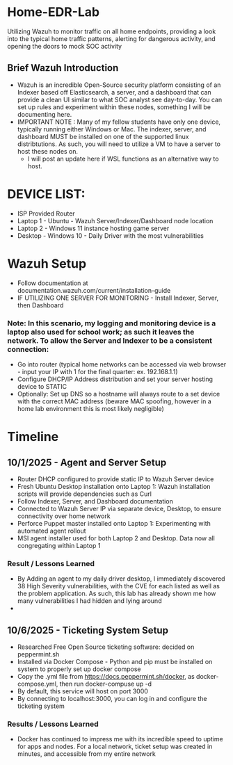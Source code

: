 # Home-EDR-Lab
Utilizing Wazuh to monitor traffic on all home endpoints, providing a look into the typical home traffic patterns, alerting for dangerous activity, and opening the doors to mock SOC activity


## Brief Wazuh Introduction
- Wazuh is an incredible Open-Source security platform consisting of an Indexer based off Elasticsearch, a server, and a dashboard that can provide a clean UI similar to what SOC analyst see day-to-day. You can set up rules and experiment within these nodes, something I will be documenting here.
- IMPORTANT NOTE : Many of my fellow students have only one device, typically running either Windows or Mac. The indexer, server, and dashboard MUST be installed on one of the supported linux distribtutions. As such, you will need to utilize a VM to have a server to host these nodes on.
    - I will post an update here if WSL functions as an alternative way to host.


# DEVICE LIST:
- ISP Provided Router
- Laptop 1 - Ubuntu - Wazuh Server/Indexer/Dashboard node location
- Laptop 2 - Windows 11 instance hosting game server
- Desktop - Windows 10 - Daily Driver with the most vulnerabilities

# Wazuh Setup
  - Follow documentation at documentation.wazuh.com/current/installation-guide
  - IF UTILIZING ONE SERVER FOR MONITORING - Install Indexer, Server, then Dashboard

 ### Note: In this scenario, my logging and monitoring device is a laptop also used for school work; as such it leaves the network. To allow the Server and Indexer to be a consistent connection:
 - Go into router (typical home networks can be accessed via web browser - input your IP with 1 for the final quarter: ex. 192.168.1.1)
 - Configure DHCP/IP Address distribution and set your server hosting device to STATIC
 - Optionally: Set up DNS so a hostname will always route to a set device with the correct MAC address (beware MAC spoofing, however in a home lab environment this is most likely negligible)

# Timeline
## 10/1/2025 - Agent and Server Setup
- Router DHCP configured to provide static IP to Wazuh Server device
- Fresh Ubuntu Desktop installation onto Laptop 1: Wazuh installation scripts will provide dependencies such as Curl
- Follow Indexer, Server, and Dashboard documentation
- Connected to Wazuh Server IP via separate device, Desktop, to ensure connectivity over home network
- Perforce Puppet master installed onto Laptop 1: Experimenting with automated agent rollout
- MSI agent installer used for both Laptop 2 and Desktop. Data now all congregating within Laptop 1

### Result / Lessons Learned
- By Adding an agent to my daily driver desktop, I immediately discovered 38 High Severity vulnerabilities, with the CVE for each listed as well as the problem application. As such, this lab has already shown me how many vulnerabilities I had hidden and lying around
- 
## 10/6/2025 - Ticketing System Setup
- Researched Free Open Source ticketing software: decided on peppermint.sh
- Installed via Docker Compose - Python and pip must be installed on system to properly set up docker compose
- Copy the .yml file from https://docs.peppermint.sh/docker, as docker-compose.yml, then run docker-compuse up -d
- By default, this service will host on port 3000
- By connecting to localhost:3000, you can log in and configure the ticketing system

### Results / Lessons Learned
- Docker has continued to impress me with its incredible speed to uptime for apps and nodes. For a local network, ticket setup was created in minutes, and accessible from my entire network
